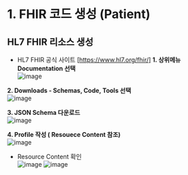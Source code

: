 # 1. FHIR 코드 생성 (Patient)
## HL7 FHIR 리소스 생성
* HL7 FHIR 공식 사이트
[https://www.hl7.org/fhir/]
**1. 상위메뉴 Documentation 선택**   
![image](https://user-images.githubusercontent.com/91245647/153968440-7723ccf2-faf5-4508-84b4-e4b319b6b774.png)

**2. Downloads - Schemas, Code, Tools 선택**   
![image](https://user-images.githubusercontent.com/91245647/153968868-099f38fb-a72b-4d5e-aafe-5715bbf81628.png)

**3. JSON Schema 다운로드**      
![image](https://user-images.githubusercontent.com/91245647/153969153-4c199b9b-e5fc-4a57-9636-e0f69620e3fe.png)

**4. Profile 작성 ( Resouece Content 참조)**      
![image](https://user-images.githubusercontent.com/91245647/153972397-c4cd6890-1ce5-4bc8-983b-3c5b325faa85.png)
* Resource Content 확인   
![image](https://user-images.githubusercontent.com/91245647/153972472-dcc893cf-105b-45a3-ad29-8e7eda3b66a5.png)
![image](https://user-images.githubusercontent.com/91245647/153972495-99b11958-2f90-46a2-8956-84a921cc582d.png)

